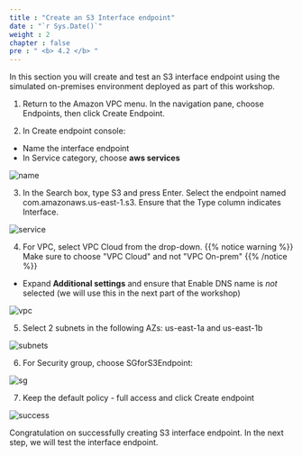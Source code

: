 ```yaml
---
title : "Create an S3 Interface endpoint"
date : "`r Sys.Date()`"
weight : 2
chapter : false
pre : " <b> 4.2 </b> "
---
```


In this section you will create and test an S3 interface endpoint using the simulated on-premises environment deployed as part of this workshop.

1. Return to the Amazon VPC menu. In the navigation pane, choose Endpoints, then click Create Endpoint.

2. In Create endpoint console:
+ Name the interface endpoint
+ In Service category, choose **aws services** 

![name](/images/4-onprem/s3-interface-endpoint1.png?featherlight=false&width=90pc)

3.  In the Search box, type S3 and press Enter. Select the endpoint named com.amazonaws.us-east-1.s3. Ensure that the Type column indicates Interface.

![service](/images/4-onprem/s3-interface-endpoint2.png?featherlight=false&width=90pc)

4. For VPC, select VPC Cloud from the drop-down.
{{% notice warning %}}
Make sure to choose "VPC Cloud" and not "VPC On-prem"
{{% /notice %}}
+ Expand **Additional settings** and ensure that Enable DNS name is *not* selected (we will use this in the next part of the workshop)

![vpc](/images/4-onprem/s3-interface-endpoint3.png?featherlight=false&width=90pc)

5. Select 2 subnets in the following AZs: us-east-1a and us-east-1b

![subnets](/images/4-onprem/s3-interface-endpoint4.png?featherlight=false&width=90pc)

6. For Security group, choose SGforS3Endpoint:

![sg](/images/4-onprem/s3-interface-endpoint5.png?featherlight=false&width=90pc)

7. Keep the default policy - full access and click Create endpoint

![success](/images/4-onprem/s3-interface-endpoint-success.png?featherlight=false&width=90pc)

Congratulation on successfully creating S3 interface endpoint. In the next step, we will test the interface endpoint.